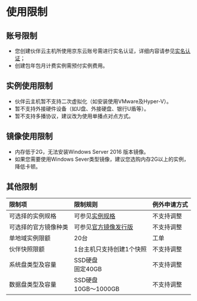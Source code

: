 # 使用限制

## 账号限制
* 您创建伙伴云主机所使用京东云账号需进行实名认证，详细内容请参见[实名认证](https://docs.jdcloud.com/cn/real-name-verification/introduction)；
* 创建包年包月计费实例需预付实例费用。

## 实例使用限制
* 伙伴云主机暂不支持二次虚拟化（如安装使用VMware及Hyper-V）。
* 暂不支持外接硬件设备（如U盘、外接硬盘、银行U盾等）。
* 暂不支持多播协议，建议改为使用单播点对点方式。

## 镜像使用限制
* 内存低于2G，无法安装Windows Server 2016 版本镜像。
* 如果您需要使用Windows Sever类型镜像，建议您选购内存2G以上的实例，降低卡顿。


## 其他限制
限制项   |限制规则|例外申请方式   
:------- |:---|:---     
可选择的实例规格|可参见[实例规格](https://docs.jdcloud.com/cn/coc-virtual-machines/instance-type-family)|不支持调整
可选择的官方镜像种类|可参见[官方镜像发行版](https://docs.jdcloud.com/cn/coc-virtual-machines/image-type)|不支持调整        
单地域实例限额|20台|工单
伙伴快照限额|1台主机只支持创建1个快照|不支持调整
系统盘类型及容量|SSD硬盘<br>固定40GB|不支持调整   
数据盘类型及容量|SSD硬盘<br>10GB～1000GB|不支持调整 


